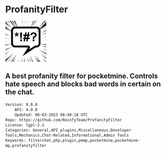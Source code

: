 # ProfanityFilter
<img src="https://raw.githubusercontent.com/ReinfyTeam/ProfanityFilter/c6691b9449cfe12987e93394a46d31f9a6867bb8/ProfanityFilter.png" width="128" height="128" />

## A best profanity filter for pocketmine. Controls hate speech and blocks bad words in certain on the chat.
```properties
Version: 0.0.8
    API: 4.0.0
    Updated: 06-03-2023 08:48:18 UTC
Repo: https://github.com/ReinfyTeam/ProfanityFilter
License: lgpl-2.1
Categories: General,API plugins,Miscellaneous,Developer Tools,Mechanics,Chat-Related,Informational,Admin Tools
Keywords: filterchat,php,plugin,pmmp,pocketmine,pocketmine-mp,profanityfilter
```